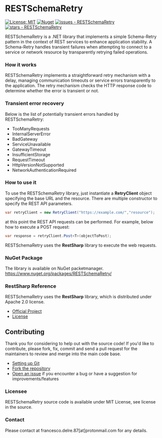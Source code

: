 # RESTSchemaRetry

[![License: MIT](https://img.shields.io/badge/License-MIT-yellow.svg)](https://opensource.org/licenses/MIT)
[![Nuget](https://img.shields.io/nuget/v/RESTSchemaRetry?style=plastic)](https://www.nuget.org/packages/RESTSchemaRetry)
[![issues - RESTSchemaRetry](https://img.shields.io/github/issues/engineering87/RESTSchemaRetry)](https://github.com/engineering87/RESTSchemaRetry/issues)
[![stars - RESTSchemaRetry](https://img.shields.io/github/stars/engineering87/RESTSchemaRetry?style=social)](https://github.com/engineering87/RESTSchemaRetry)

RESTSchemaRetry is a .NET library that implements a simple Schema-Retry pattern in the context of REST services to enhance application stability.
A Schema-Retry handles transient failures when attempting to connect to a service or network resource by transparently retrying failed operations.

### How it works
RESTSchemaRetry implements a straightforward retry mechanism with a delay, managing communication timeouts or service errors transparently to the application.
The retry mechanism checks the HTTP response code to determine whether the error is transient or not.

### Transient error recovery
Below is the list of potentially transient errors handled by RESTSchemaRetry:
  * TooManyRequests
  * InternalServerError
  * BadGateway
  * ServiceUnavailable
  * GatewayTimeout
  * InsufficientStorage
  * RequestTimeout
  * HttpVersionNotSupported
  * NetworkAuthenticationRequired

### How to use it

To use the RESTSchemaRetry library, just instantiate a **RetryClient** object specifying the base URL and the resource.
There are multiple constructor to specify the REST API parameters.

```csharp
var retryClient = new RetryClient("https://example.com/","resource");
```
at this point the REST API requests can be performed.
For example, below how to execute a POST request:

```csharp
var response = retryClient.Post<T>(objectToPost);
```

RESTSchemaRetry uses the **RestSharp** library to execute the web requests.

### NuGet Package

The library is available on NuGet packetmanager.
https://www.nuget.org/packages/RESTSchemaRetry/

### RestSharp Reference
RESTSchemaRetry uses the **RestSharp** library, which is distributed under Apache 2.0 license.
* [Official Project](https://github.com/restsharp/RestSharp)
* [License](https://github.com/restsharp/RestSharp/blob/dev/LICENSE.txt)

## Contributing
Thank you for considering to help out with the source code!
If you'd like to contribute, please fork, fix, commit and send a pull request for the maintainers to review and merge into the main code base.

 * [Setting up Git](https://docs.github.com/en/get-started/getting-started-with-git/set-up-git)
 * [Fork the repository](https://docs.github.com/en/pull-requests/collaborating-with-pull-requests/working-with-forks/fork-a-repo)
 * [Open an issue](https://github.com/engineering87/RESTSchemaRetry/issues) if you encounter a bug or have a suggestion for improvements/features

### Licensee
RESTSchemaRetry source code is available under MIT License, see license in the source.

### Contact
Please contact at francesco.delre.87[at]protonmail.com for any details.
